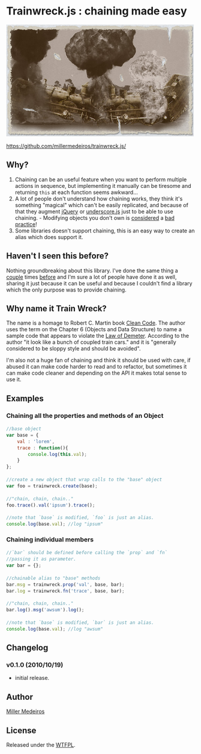 
# Trainwreck.js : chaining made easy #

![train wreck](https://github.com/millermedeiros/trainwreck.js/raw/d168089ea1/_assets/trainwreck.jpg)

https://github.com/millermedeiros/trainwreck.js/



## Why? ##

1. Chaining can be an useful feature when you want to perform multiple actions in
sequence, but implementing it manually can be tiresome and returning `this` at
each function seems awkward...
2. A lot of people don't understand how chaining works, they think it's something
"magical" which can't be easily replicated, and because of that they augment
[jQuery](http://jquery.com) or [underscore.js](documentcloud.github.com/underscore/)
just to be able to use chaining. - Modifying objects you don't own is
[considered](http://www.nczonline.net/blog/2010/03/02/maintainable-javascript-dont-modify-objects-you-down-own/)
a [bad](http://en.wikipedia.org/wiki/Single_responsibility_principle)
[practice](blog.millermedeiros.com/2010/08/stop-writing-plugins-start-writing-components/)!
3. Some libraries doesn't support chaining, this is an easy way to create an
   alias which does support it.



## Haven't I seen this before? ##

Nothing groundbreaking about this library. I've done the same thing
a [couple](https://github.com/millermedeiros/CanvasContext2DWrapper) times
[before](https://gist.github.com/870867) and I'm sure a lot of people have done
it as well, sharing it just because it can be useful and because I couldn't
find a library which the only purpose was to provide chaining.



## Why name it Train Wreck? ##

The name is a homage to Robert C. Martin book
[Clean Code](http://www.amazon.com/Clean-Code-Handbook-Software-Craftsmanship/dp/0132350882).
The author uses the term on the Chapter 6 (Objects and Data Structure)
to name a sample code that appears to violate the
[Law of Demeter](http://en.wikipedia.org/wiki/Law_of_Demeter). According to
the author "it look like a bunch of coupled train cars." and it is "generally
considered to be sloppy style and should be avoided".

I'm also not a huge fan of chaining and think it should be used with care,
if abused it can make code harder to read and to refactor, but sometimes
it can make code cleaner and depending on the API it makes total sense to
use it.



## Examples ##


### Chaining all the properties and methods of an Object ###

```js
//base object
var base = {
    val : 'lorem',
    trace : function(){
        console.log(this.val);
    }
};

//create a new object that wrap calls to the "base" object
var foo = trainwreck.create(base);

//"chain, chain, chain.."
foo.trace().val('ipsum').trace();

//note that `base` is modified, `foo` is just an alias.
console.log(base.val); //log "ipsum"
```

### Chaining individual members ###

```js
//`bar` should be defined before calling the `prop` and `fn`
//passing it as parameter.
var bar = {};

//chainable alias to "base" methods
bar.msg = trainwreck.prop('val', base, bar);
bar.log = trainwreck.fn('trace', base, bar);

//"chain, chain, chain.."
bar.log().msg('awsum').log();

//note that `base` is modified, `bar` is just an alias.
console.log(base.val); //log "awsum"
```



## Changelog ##

### v0.1.0 (2010/10/19) ###

 - initial release.



## Author ##

[Miller Medeiros](http://blog.millermedeiros.com/)



## License ##

Released under the [WTFPL](http://sam.zoy.org/wtfpl/).
